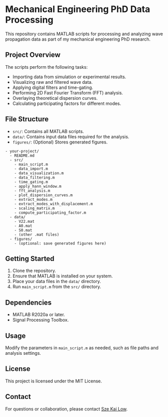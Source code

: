 # Mechanical Engineering PhD Data Processing

This repository contains MATLAB scripts for processing and analyzing wave propagation data as part of my mechanical engineering PhD research.

## Project Overview

The scripts perform the following tasks:

- Importing data from simulation or experimental results.
- Visualizing raw and filtered wave data.
- Applying digital filters and time-gating.
- Performing 2D Fast Fourier Transform (FFT) analysis.
- Overlaying theoretical dispersion curves.
- Calculating participating factors for different modes.

## File Structure

- `src/`: Contains all MATLAB scripts.
- `data/`: Contains input data files required for the analysis.
- `figures/`: (Optional) Stores generated figures.

```
- your-project/
  - README.md
  - src/
    - main_script.m
    - data_import.m
    - data_visualization.m
    - data_filtering.m
    - time_gating.m
    - apply_hann_window.m
    - fft_analysis.m
    - plot_dispersion_curves.m
    - extract_modes.m
    - extract_modes_with_displacement.m
    - scaling_matrix.m
    - compute_participating_factor.m
  - data/
    - V22.mat
    - A0.mat
    - S0.mat
    - (other .mat files)
  - figures/
    - (optional: save generated figures here)
```

## Getting Started

1. Clone the repository.
2. Ensure that MATLAB is installed on your system.
3. Place your data files in the `data/` directory.
4. Run `main_script.m` from the `src/` directory.

## Dependencies

- MATLAB R2020a or later.
- Signal Processing Toolbox.

## Usage

Modify the parameters in `main_script.m` as needed, such as file paths and analysis settings.

## License

This project is licensed under the MIT License.

## Contact

For questions or collaboration, please contact [Sze Kai Low](mailto:lszekai977@gmail,com).
